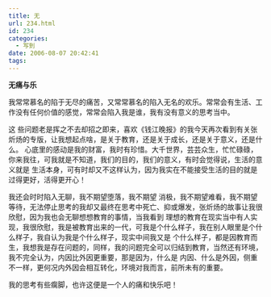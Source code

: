 ```yaml
---
title: 无
url: 234.html
id: 234
categories:
  - 写到
date: 2006-08-07 20:42:41
tags:
---
```


**无痛与乐**

  
  
我常常慕名的陷于无尽的痛苦，又常常慕名的陷入无名的欢乐。常常会有生活、工作没有任何价值的感觉，常常会陷入我是谁，我有没有意义的思考当中。  
  
这 些问题老是挥之不去却招之即来，喜欢《钱江晚报》的我今天再次看到有关张炘炀的专版，让我想起点啥，是关于教育，还是关于成长，还是关于意义，还是什么。 心底里的感动是我的财富，我时有珍惜。大千世界，芸芸众生，忙忙碌碌，你来我往，可我就是不知道，我们的目的，我们的意义，有时会觉得说，生活的意义就是 生活本身，可有时却又不这样认为，因为我实在不能接受生活的目的就是过得更好，活得更开心！  
  
我还会时时陷入无聊，我不期望堕落，我不期望 消极，我不期望难看，我不期望等待，无法停止思考的我却又最终在思考中死亡、抑或爆发，张炘炀的故事让我很欣慰，因为我也会无聊想想教育的事情，当我看到 理想的教育在现实当中有人实现，我很欣慰，我是被教育出来的一代，可我是个什么样子，我在别人眼里是个什么样子，我自认为我是个什么样子，现实中间我又是 个什么样子，都是因教育而生，我想我是存在问题的，同样，我的问题完全可以归结到教育，当然还有环境，我不完全认为，内因比外因更重要，那是因为，什么是 内因、什么是外因，侧重不一样，更何况内外因会相互转化，环境对我而言，前所未有的重要。  
  
我的思考有些瘸脚，也许这便是一个人的痛和快乐吧！
